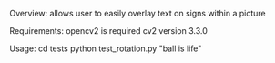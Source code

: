 Overview:
allows user to easily overlay text on signs within a picture

Requirements:
opencv2 is required
cv2 version 3.3.0

Usage:
cd tests
python test_rotation.py "ball is life"